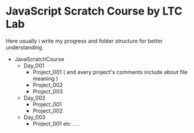 # JavaScript Scratch Course by LTC Lab

Here usually i write my progress and folder structure for better understanding

- JavaScratchCourse
  - Day_001
    - Project_001 ( and every project's comments include about file meaning )
    - Project_002
    - Project_003
  - Day_002
    - Project_001
    - Project_002
  - Day_003
    - Project_001 etc . . .
